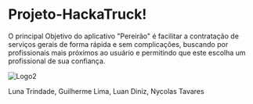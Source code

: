 # Projeto-HackaTruck!

O principal Objetivo do aplicativo "Pereirão" é facilitar a contratação de serviços gerais de forma rápida e sem complicações, buscando por profissionais mais próximos ao usuário e permitindo que este escolha um profissional de sua confiança.


![Logo2](https://github.com/lunatloyolla/Projeto-HackaTruck/assets/112090620/d99a63dc-e3f5-4f77-8e8e-d6f92d184a45)



Luna Trindade, Guilherme Lima, Luan Diniz, Nycolas Tavares
